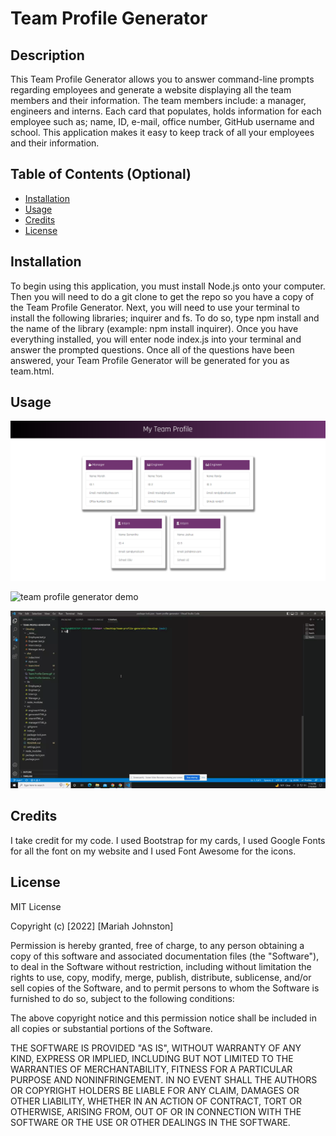 # Team Profile Generator

## Description

This Team Profile Generator allows you to answer command-line prompts regarding employees and generate a website displaying all the team members and their information. The team members include: a manager, engineers and interns. Each card that populates, holds information for each employee such as; name, ID, e-mail, office number, GitHub username and school. This application makes it easy to keep track of all your employees and their information. 

## Table of Contents (Optional)

- [Installation](#installation)
- [Usage](#usage)
- [Credits](#credits)
- [License](#license)

## Installation

To begin using this application, you must install Node.js onto your computer. Then you will need to do a git clone to get the repo so you have a copy of the Team Profile Generator. Next, you will need to use your terminal to install the following libraries; inquirer and fs. To do so, type npm install and the name of the library (example: npm install inquirer). Once you have everything installed, you will enter node index.js into your terminal and answer the prompted questions. Once all of the questions have been answered, your Team Profile Generator will be generated for you as team.html.

## Usage

![team profile generator screenshot](/Develop/images/Team%20Profile%20Generator.PNG)

![team profile generator demo](/Develop/images/Team%20Profile%20Demo.gif)

![team profile generator tests](/Develop/images/Team%20Profile%20Tests.gif)

## Credits

I take credit for my code. I used Bootstrap for my cards, I used Google Fonts for all the font on my website and I used Font Awesome for the icons.

## License

MIT License

Copyright (c) [2022] [Mariah Johnston]

Permission is hereby granted, free of charge, to any person obtaining a copy
of this software and associated documentation files (the "Software"), to deal
in the Software without restriction, including without limitation the rights
to use, copy, modify, merge, publish, distribute, sublicense, and/or sell
copies of the Software, and to permit persons to whom the Software is
furnished to do so, subject to the following conditions:

The above copyright notice and this permission notice shall be included in all
copies or substantial portions of the Software.

THE SOFTWARE IS PROVIDED "AS IS", WITHOUT WARRANTY OF ANY KIND, EXPRESS OR
IMPLIED, INCLUDING BUT NOT LIMITED TO THE WARRANTIES OF MERCHANTABILITY,
FITNESS FOR A PARTICULAR PURPOSE AND NONINFRINGEMENT. IN NO EVENT SHALL THE
AUTHORS OR COPYRIGHT HOLDERS BE LIABLE FOR ANY CLAIM, DAMAGES OR OTHER
LIABILITY, WHETHER IN AN ACTION OF CONTRACT, TORT OR OTHERWISE, ARISING FROM,
OUT OF OR IN CONNECTION WITH THE SOFTWARE OR THE USE OR OTHER DEALINGS IN THE
SOFTWARE.
